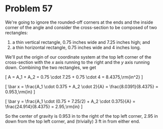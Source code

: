 # Problem 57 #

We're going to ignore the rounded-off corners at the ends and the inside corner of the angle and consider the cross-section to be composed of two rectangles:

1. a thin vertical rectangle, 0.75 inches wide and 7.25 inches high; and
2. a thin horizontal rectangle, 0.75 inches wide and 4 inches long.

We'll put the origin of our coordinate system at the top left corner of the cross-section with the *x* axis running to the right and the *y* axis running down. Combining the two rectangles, we get

\[ A = A_1 + A_2 = 0.75 \cdot 7.25 + 0.75 \cdot 4 = 8.4375\,\rm{in^2} \]


\[ \bar x = \frac{A_1 \cdot 0.375 + A_2 \cdot 2}{A} = \frac{8.0391}{8.4375} = 0.953\,\rm{in} \]


\[ \bar y = \frac{A_1 \cdot (0.75 + 7.25/2) + A_2 \cdot 0.375}{A} = \frac{24.914}{8.4375} = 2.95\,\rm{in} \]

So the center of gravity is 0.953 in to the right of the top left corner, 2.95 in down from the top left corner, and (trivially) 3 ft in from either end.
